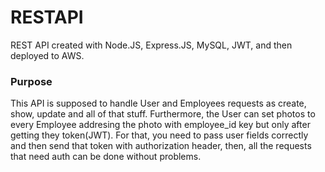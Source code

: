 # RESTAPI
REST API created with Node.JS, Express.JS, MySQL, JWT, and then deployed to AWS. 

### Purpose
This API is supposed to handle User and Employees requests as create, show, update and all of that stuff. Furthermore, the User can set photos to every Employee addresing the photo with employee_id key but only after getting they token(JWT). For that, you need to pass user fields correctly and then send that token with authorization header, then, all the requests that need auth can be done without problems. 


###
